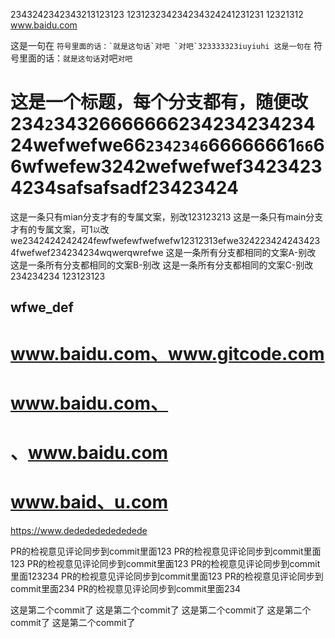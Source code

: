 2343242342343213123123
123123234234234324241231231
12321312
www.baidu.com

这是一句在 `` 符号里面的话：`就是这句话`对吧 `对吧`323333323iuyiuhi
这是一句在 `` 符号里面的话：`就是这句话`对吧`对吧`
# 这是一个标题，每个分支都有，随便改234` 2 `3432666666623423423423424wefwefwe66`2342346`66666661`66`66wfwefew3242wefwefwef34234234234safsafsadf23423424
这是一条只有mian分支才有的专属文案，别改123123213
这是一条只有main分支才有的专属文案，可1`以`改we2342424242424fewfwefewfwefwefw12312313efwe3242234242434234fwefwef234234234wqwerqwrefwe
这是一条所有分支都相同的文案A-别改
这是一条所有分支都相同的文案B-别改
这是一条所有分支都相同的文案C-别改
234234234
123123123
## wfwe_def
# www.baidu.com、www.gitcode.com
# www.baidu.com、
# 、www.baidu.com
# www.baid、u.com

https://www.dededededededede

PR的检视意见评论同步到commit里面123
PR的检视意见评论同步到commit里面123
PR的检视意见评论同步到commit里面123
PR的检视意见评论同步到commit里面123234
PR的检视意见评论同步到commit里面123
PR的检视意见评论同步到commit里面234
PR的检视意见评论同步到commit里面234

这是第二个commit了
这是第二个commit了
这是第二个commit了
这是第二个commit了
这是第二个commit了



